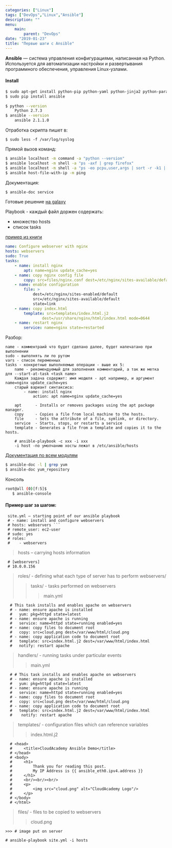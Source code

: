 ```yaml
---
categories: ["Linux"]
tags: ["DevOps","Linux","Ansible"]
description: ""
menu: 
    main:
        parent: "DevOps"
date: "2019-01-23"
title: "Первые шаги с Ansible"
---
```


**Ansible** — система управления конфигурациями, написанная на Python. 
Используется для автоматизации настройки и развертывания программного обеспечения, управления Linux-узлами.
<!--more-->
#### Install
```bash
$ sudo apt-get install python-pip python-yaml python-jinja2 python-paramiko -y
$ sudo pip install ansible
	
$ python --version
	Python 2.7.3
$ ansible --version
	ansible 2.1.1.0
```

Отработка скрипта пишет в: 
``` 
$ sudo less -f /var/log/syslog	
```

Прямой вызов команд:
```bash
$ ansible localhost -m command -a "python --version"
$ ansible localhost -m shell -a "ps -axf | grep firefox"
$ ansible localhost -m shell -a "ps -eo pcpu,user,args | sort -r -k1 | head -n5"
$ ansible host-file-with-ip -m ping
```    

Документация: 
```bash
$ ansible-doc service  
```

Готовые решение [на galaxy](https://galaxy.ansible.com)

Playbook - каждый файл доржен содержать:
- множество hosts
- список tasks

[пример из книги](https://ipfs.io/ipfs/QmTJaLdhUW6jTdXGFoqv7wZe5KguBi5F2u4ihBdrUMVPhw)
```yaml
name: Configure webserver with nginx
hosts: webservers
sudo: True
tasks:
    - name: install nginx
        apt: name=nginx update_cache=yes
    - name: copy nginx config file
        copy: src=files/nginx.conf dest=/etc/nginx/sites-available/default
    - name: enable configuration
        file: >
            dest=/etc/nginx/sites-enabled/default
            src=/etc/nginx/sites-available/default
            state=link
    - name: copy index.html
        template: src=templates/index.html.j2
                dest=/usr/share/nginx/html/index.html mode=0644
    - name: restart nginx
        service: name=nginx state=restarted
```
Разбор:
```
name - комментраий что будет сделано далее, будет напечатано при выполнении
sudo - выполнять ли по рутом
vars - список переменных
tasks - конкретные выполняемые операции - выше их 5:
    name - рекомендуемый для заполнения комментарий, а так же метка для --start-at-task <task name>
    Каждая задача содержит: имя модюля - apt например, и аргумент name=nginx update_cache=yes
    старый вариант синтаксиса:
        - name: install nginx
            action: apt name=nginx update_cache=yes

    apt      - Installs or removes packages using the apt package manager.
    copy     - Copies a file from local machine to the hosts.
    file     - Sets the attribute of a file, symlink, or directory.
    service  - Starts, stops, or restarts a service	  
    template - Generates a file from a template and copies it to the hosts.

    # ansible-playbook -c xxx -i xxx 
    -i host -по умолчанию хосты лежат в /etc/ansible/hosts
```
[Документация по всем модулям](http://docs.ansible.com/ansible/modules_by_category.html)
```bash
$ ansible-doc -l | grep yum
$ ansible-doc yum_repository
```
Консоль 
```bash
root@all (0)[f:5]$ 
   $ ansible-console
```

#### Пример шаг за шагом:
>
```
 site.yml – starting point of our ansible playbook 
 # - name: install and configure webservers 
 # hosts: webservers ```
 # remote_user: ec2-user
 # sudo: yes
 # roles:
 #    - webservers
```

> hosts – carrying hosts information
```
 # [webservers]
 # 10.0.0.156
```    

> roles/ - defining what each type of server has to perform
> webservers/
>> tasks/ - tasks performed on webservers
>>> main.yml
```     
  # This task installs and enables apache on webservers
  # - name: ensure apache is installed
  #   yum: pkg=httpd state=latest
  # - name: ensure apache is running
  #   service: name=httpd state=running enabled=yes
  # - name: copy files to document root
  #   copy: src=cloud.png dest=/var/www/html/cloud.png
  # - name: copy application code to document root
  #   template: src=index.html.j2 dest=/var/www/html/index.html
  #   notify: restart apache			                     
```
> handlers/ - running tasks under particular events
>> main.yml
``` 
  # # This task installs and enables apache on webservers
  # - name: ensure apache is installed
  #   yum: pkg=httpd state=latest
  # - name: ensure apache is running
  #   service: name=httpd state=running enabled=yes
  # - name: copy files to document root
  #   copy: src=cloud.png dest=/var/www/html/cloud.png
  # - name: copy application code to document root
  #   template: src=index.html.j2 dest=/var/www/html/index.html
  #    notify: restart apache			                 
```
> templates/ - configuration files which can reference variables
>> index.html.j2
```
  # <head>
  #     <title>CloudAcademy Ansible Demo</title>
  # </head>
  # <body>
  #     <h1>
  #         Thank you for reading this post. 
  #         My IP Address is {{ ansible_eth0.ipv4.address }}
  #     </h1>
  #     <br/><br/><br/>
  #     <p>
  #         <img src="cloud.png" alt="CloudAcademy Logo"/>
  #     </p>
  # </body>
  # </html>
```
> files/ - files to be copied to webservers
>> cloud.png
```
>>> # image put on server
```

```
# ansible-playbook site.yml -i hosts  
```


